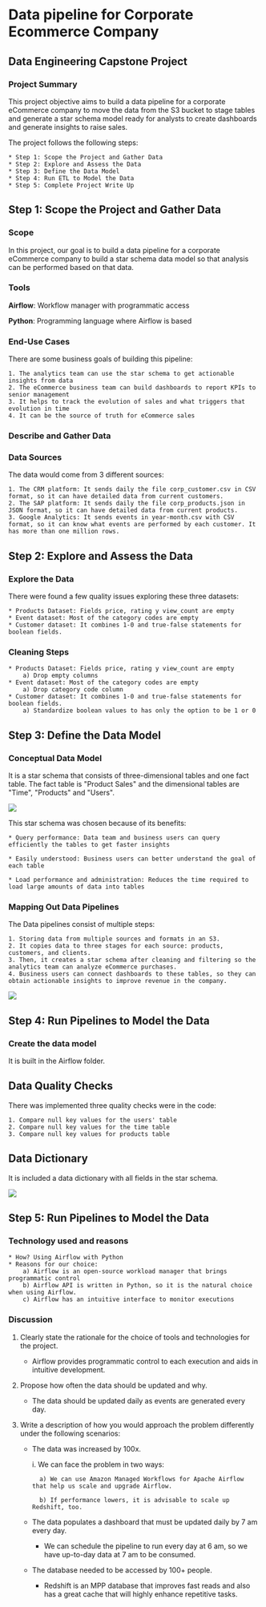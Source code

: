 # Data pipeline for Corporate Ecommerce Company

## Data Engineering Capstone Project

### Project Summary

This project objective aims to build a data pipeline for a corporate eCommerce company to move the data from the S3 bucket to stage tables and generate a star schema model ready for analysts to create dashboards and generate insights to raise sales.

The project follows the following steps:

    * Step 1: Scope the Project and Gather Data
    * Step 2: Explore and Assess the Data
    * Step 3: Define the Data Model
    * Step 4: Run ETL to Model the Data
    * Step 5: Complete Project Write Up

## Step 1: Scope the Project and Gather Data

### Scope

In this project, our goal is to build a data pipeline for a corporate eCommerce company to build a star schema data model so that analysis can be performed based on that data.

### Tools

   **Airflow**: Workflow manager with programmatic access
   
   **Python**: Programming language where Airflow is based

### End-Use Cases

There are some business goals of building this pipeline:

    1. The analytics team can use the star schema to get actionable insights from data
    2. The eCommerce business team can build dashboards to report KPIs to senior management
    3. It helps to track the evolution of sales and what triggers that evolution in time
    4. It can be the source of truth for eCommerce sales
 
### Describe and Gather Data

### Data Sources

The data would come from 3 different sources:

    1. The CRM platform: It sends daily the file corp_customer.csv in CSV format, so it can have detailed data from current customers.
    2. The SAP platform: It sends daily the file corp_products.json in JSON format, so it can have detailed data from current products.
    3. Google Analytics: It sends events in year-month.csv with CSV format, so it can know what events are performed by each customer. It has more than one million rows.
    
    
## Step 2: Explore and Assess the Data

### Explore the Data

There were found a few quality issues exploring these three datasets:

    * Products Dataset: Fields price, rating y view_count are empty
    * Event dataset: Most of the category codes are empty
    * Customer dataset: It combines 1-0 and true-false statements for boolean fields. 
    
### Cleaning Steps

    * Products Dataset: Fields price, rating y view_count are empty
        a) Drop empty columns
    * Event dataset: Most of the category codes are empty
        a) Drop category code column
    * Customer dataset: It combines 1-0 and true-false statements for boolean fields. 
        a) Standardize boolean values to has only the option to be 1 or 0
        
## Step 3: Define the Data Model
### Conceptual Data Model

It is a star schema that consists of three-dimensional tables and one fact table. The fact table is "Product Sales" and the dimensional tables are "Time", "Products" and "Users". 

<img src="images/data model.png">

This star schema was chosen because of its benefits:

    * Query performance: Data team and business users can query efficiently the tables to get faster insights
    
    * Easily understood: Business users can better understand the goal of each table
    
    * Load performance and administration: Reduces the time required to load large amounts of data into tables

### Mapping Out Data Pipelines

The Data pipelines consist of multiple steps:

    1. Storing data from multiple sources and formats in an S3. 
    2. It copies data to three stages for each source: products, customers, and clients. 
    3. Then, it creates a star schema after cleaning and filtering so the analytics team can analyze eCommerce purchases. 
    4. Business users can connect dashboards to these tables, so they can obtain actionable insights to improve revenue in the company.

<img src="images/Udacity DE capstone project.png">


## Step 4: Run Pipelines to Model the Data

### Create the data model

It is built in the Airflow folder.

## Data Quality Checks

There was implemented three quality checks were in the code:

    1. Compare null key values for the users' table
    2. Compare null key values for the time table
    3. Compare null key values for products table
    
## Data Dictionary

It is included a data dictionary with all fields in the star schema.

<img src="images/data dictionary.png">

## Step 5: Run Pipelines to Model the Data

### Technology used and reasons

    * How? Using Airflow with Python
    * Reasons for our choice:
        a) Airflow is an open-source workload manager that brings programmatic control 
        b) Airflow API is written in Python, so it is the natural choice when using Airflow.
        c) Airflow has an intuitive interface to monitor executions

### Discussion

1. Clearly state the rationale for the choice of tools and technologies for the project.

    * Airflow provides programmatic control to each execution and aids in intuitive development.
    

2. Propose how often the data should be updated and why.

    * The data should be updated daily as events are generated every day.
    

3. Write a description of how you would approach the problem differently under the following scenarios:

    - The data was increased by 100x.

        i. We can face the problem in two ways:

            a) We can use Amazon Managed Workflows for Apache Airflow that help us scale and upgrade Airflow.

            b) If performance lowers, it is advisable to scale up Redshift, too.


    - The data populates a dashboard that must be updated daily by 7 am every day.

        * We can schedule the pipeline to run every day at 6 am, so we have up-to-day data at 7 am to be consumed.


    - The database needed to be accessed by 100+ people.

        * Redshift is an MPP database that improves fast reads and also has a great cache that will highly enhance repetitive tasks.

